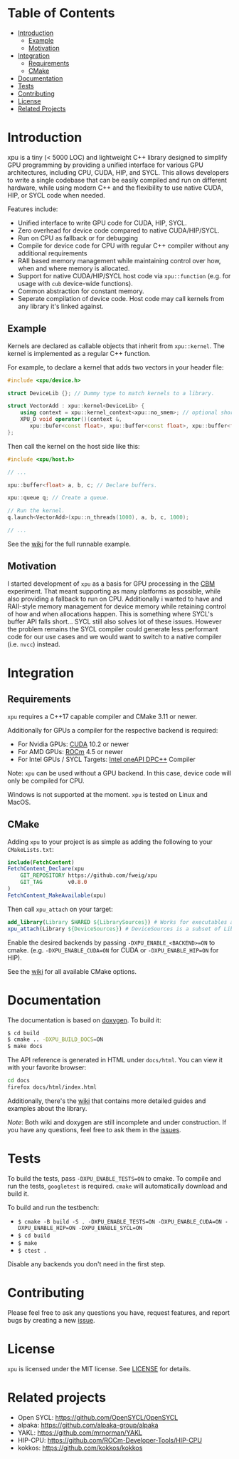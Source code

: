 # Table of Contents

- [Introduction](#introduction)
    - [Example](#example)
    - [Motivation](#motivation)
- [Integration](#integration)
    - [Requirements](#requirements)
    - [CMake](#cmake)
- [Documentation](#documentation)
- [Tests](#tests)
- [Contributing](#contributing)
- [License](#license)
- [Related Projects](#related-projects)

# Introduction

xpu is a tiny (< 5000 LOC) and lightweight C++ library designed to simplify GPU programming by providing a unified interface for various GPU architectures, including CPU, CUDA, HIP, and SYCL. This allows developers to write a single codebase that can be easily compiled and run on different hardware, while using modern C++ and the flexibility to use native CUDA, HIP, or SYCL code when needed.

Features include:
- Unified interface to write GPU code for CUDA, HIP, SYCL.
- Zero overhead for device code compared to native CUDA/HIP/SYCL.
- Run on CPU as fallback or for debugging
- Compile for device code for CPU with regular C++ compiler without any additional requirements
- RAII based memory management while maintaining control over how, when and where memory is allocated.
- Support for native CUDA/HIP/SYCL host code via `xpu::function` (e.g. for usage with `cub` device-wide functions).
- Common abstraction for constant memory.
- Seperate compilation of device code. Host code may call kernels from any library it's linked against.

## Example

Kernels are declared as callable objects that inherit from `xpu::kernel`. The kernel is implemented as a regular C++ function.

For example, to declare a kernel that adds two vectors in your header file:
```c++
#include <xpu/device.h>

struct DeviceLib {}; // Dummy type to match kernels to a library.

struct VectorAdd : xpu::kernel<DeviceLib> {
    using context = xpu::kernel_context<xpu::no_smem>; // optional shorthand
    XPU_D void operator()(context &,
       xpu::bufer<const float>, xpu::buffer<const float>, xpu::buffer<float>, size_t);
};
```

Then call the kernel on the host side like this:
```c++
#include <xpu/host.h>

// ...

xpu::buffer<float> a, b, c; // Declare buffers.

xpu::queue q; // Create a queue.

// Run the kernel.
q.launch<VectorAdd>(xpu::n_threads(1000), a, b, c, 1000);

// ...
```

See the [wiki](https://github.com/fweig/xpu/wiki/Vector-Add---Example) for the full runnable example.

## Motivation

I started development of `xpu` as a basis for GPU processing in the [CBM](https://www.gsi.de/work/forschung/cbmnqm/cbm) experiment.
That meant supporting as many platforms as possible, while also providing a fallback to run on CPU. Additionally i wanted to have and RAII-style memory management for device memory while retaining control of how and when allocations happen. This is something where SYCL's buffer API falls short... SYCL still also solves lot of these issues. However the problem remains the SYCL compiler could generate less performant code for our use cases and we would want to switch to a native compiler (i.e. `nvcc`) instead.

# Integration

## Requirements

`xpu` requires a C++17 capable compiler and CMake 3.11 or newer.

Additionally for GPUs a compiler for the respective backend is required:
- For Nvidia GPUs: [CUDA](https://developer.nvidia.com/cuda-toolkit) 10.2 or newer
- For AMD GPUs: [ROCm](https://www.amd.com/de/graphics/servers-solutions-rocm) 4.5 or newer
- For Intel GPUs / SYCL Targets: [Intel oneAPI DPC++](https://www.intel.com/content/www/us/en/developer/tools/oneapi/dpc-compiler.html) Compiler

Note: `xpu` can be used without a GPU backend. In this case, device code will only be compiled for CPU.

Windows is not supported at the moment. `xpu` is tested on Linux and MacOS.

## CMake

Adding `xpu` to your project is as simple as adding the following to your `CMakeLists.txt`:
```cmake
include(FetchContent)
FetchContent_Declare(xpu
    GIT_REPOSITORY https://github.com/fweig/xpu
    GIT_TAG        v0.8.0
)
FetchContent_MakeAvailable(xpu)
```

Then call `xpu_attach` on your target:
```cmake
add_library(Library SHARED ${LibrarySources}) # Works for executables as well
xpu_attach(Library ${DeviceSources}) # DeviceSources is a subset of LibrarySources that should be compiled for GPU
```

Enable the desired backends by passing `-DXPU_ENABLE_<BACKEND>=ON` to cmake. (e.g. `-DXPU_ENABLE_CUDA=ON` for CUDA or `-DXPU_ENABLE_HIP=ON` for HIP).

See the [wiki](https://github.com/fweig/xpu/wiki/CMake-Options) for all available CMake options.

# Documentation

The documentation is based on [doxygen](https://www.doxygen.nl/). To build it:
```bash
$ cd build
$ cmake .. -DXPU_BUILD_DOCS=ON
$ make docs
```

The API reference is generated in HTML under `docs/html`. You can view it with your favorite browser:
```bash
cd docs
firefox docs/html/index.html
```

Additionally, there's the [wiki](https://github.com/fweig/xpu/wiki) that contains more detailed guides and examples about the library.

*Note*: Both wiki and doxygen are still incomplete and under construction. If you have any questions, feel free to ask them in the [issues](https://github.com/fweig/xpu/issues/new).

# Tests

To build the tests, pass `-DXPU_ENABLE_TESTS=ON` to cmake.  To compile and run the tests, `googletest` is required.
`cmake` will automatically download and build it.

To build and run the testbench:
- `$ cmake -B build -S . -DXPU_ENABLE_TESTS=ON -DXPU_ENABLE_CUDA=ON -DXPU_ENABLE_HIP=ON -DXPU_ENABLE_SYCL=ON`
- `$ cd build`
- `$ make`
- `$ ctest .`

Disable any backends you don't need in the first step.

# Contributing

Please feel free to ask any questions you have, request features, and report bugs by creating a new [issue](https://github.com/fweig/xpu/issues/new).

# License

`xpu` is licensed under the MIT license. See [LICENSE](LICENSE) for details.

# Related projects

- Open SYCL: https://github.com/OpenSYCL/OpenSYCL
- alpaka: https://github.com/alpaka-group/alpaka
- YAKL: https://github.com/mrnorman/YAKL
- HIP-CPU: https://github.com/ROCm-Developer-Tools/HIP-CPU
- kokkos: https://github.com/kokkos/kokkos
